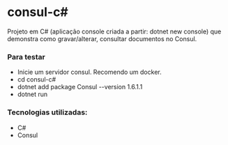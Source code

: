 # consul-c#

Projeto em C# (aplicação console criada a partir: dotnet new console) que demonstra como gravar/alterar, consultar documentos no Consul.

### Para testar
* Inicie um servidor consul. Recomendo um docker.
* cd consul-c#
* dotnet add package Consul --version 1.6.1.1
* dotnet run

### Tecnologias utilizadas:
* C#
* Consul
 
